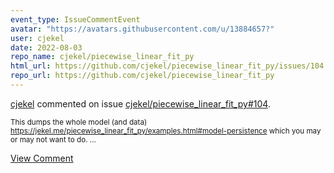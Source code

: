 ```yaml
---
event_type: IssueCommentEvent
avatar: "https://avatars.githubusercontent.com/u/13884657?"
user: cjekel
date: 2022-08-03
repo_name: cjekel/piecewise_linear_fit_py
html_url: https://github.com/cjekel/piecewise_linear_fit_py/issues/104
repo_url: https://github.com/cjekel/piecewise_linear_fit_py
---
```


<a href='https://github.com/cjekel' target='_blank'>cjekel</a> commented on issue <a href='https://github.com/cjekel/piecewise_linear_fit_py/issues/104' target='_blank'>cjekel/piecewise_linear_fit_py#104</a>.

<small>This dumps the whole model (and data) https://jekel.me/piecewise_linear_fit_py/examples.html#model-persistence which you may or may not want to do....</small>

<a href='https://github.com/cjekel/piecewise_linear_fit_py/issues/104' target='_blank'>View Comment</a>